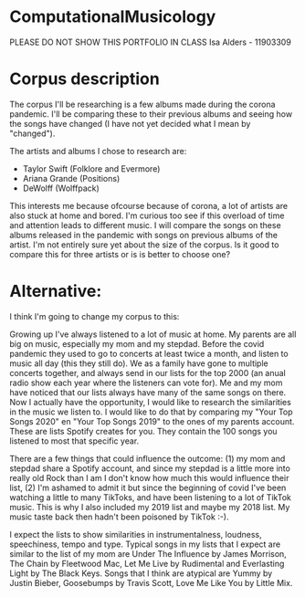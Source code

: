 # ComputationalMusicology
PLEASE DO NOT SHOW THIS PORTFOLIO IN CLASS
Isa Alders - 11903309

# Corpus description
The corpus I'll be researching is a few albums made during the corona pandemic. I'll be comparing these to their previous albums and seeing how the songs have changed (I have not yet decided what I mean by "changed").

The artists and albums I chose to research are: 

- Taylor Swift (Folklore and Evermore)
- Ariana Grande (Positions)
- DeWolff (Wolffpack)

This interests me because ofcourse because of corona, a lot of artists are also stuck at home and bored. I'm curious too see if this overload of time and attention leads to different music. I will compare the songs on these albums released in the pandemic with songs on previous albums of the artist. I'm not entirely sure yet about the size of the corpus. Is it good to compare this for three artists or is is better to choose one? 

# Alternative: 
I think I'm going to change my corpus to this: 

Growing up I've always listened to a lot of music at home. My parents are all big on music, especially my mom and my stepdad. Before the covid pandemic they used to go to concerts at least twice a month, and listen to music all day (this they still do). We as a family have gone to multiple concerts together, and always send in our lists for the top 2000 (an anual radio show each year where the listeners can vote for). Me and my mom have noticed that our lists always have many of the same songs on there. Now I actually have the opportunity, I would like to research the similarities in the music we listen to. I would like to do that by comparing my "Your Top Songs 2020" en "Your Top Songs 2019" to the ones of my parents account. These are lists Spotify creates for you. They contain the 100 songs you listened to most that specific year.

There are a few things that could influence the outcome: (1) my mom and stepdad share a Spotify account, and since my stepdad is a little more into really old Rock than I am I don't know how much this would influence their list, (2) I'm ashamed to admit it but since the beginning of covid I've been watching a little to many TikToks, and have been listening to a lot of TikTok music. This is why I also included my 2019 list and maybe my 2018 list. My music taste back then hadn't been poisoned by TikTok :-).

I expect the lists to show similarities in instrumentalness, loudness, speechiness, tempo and type. Typical songs in my lists that I expect are similar to the list of my mom are Under The Influence by James Morrison, The Chain by Fleetwood Mac, Let Me Live by Rudimental and Everlasting Light by The Black Keys. Songs that I think are atypical are Yummy by Justin Bieber, Goosebumps by Travis Scott, Love Me Like You by Little Mix. 

